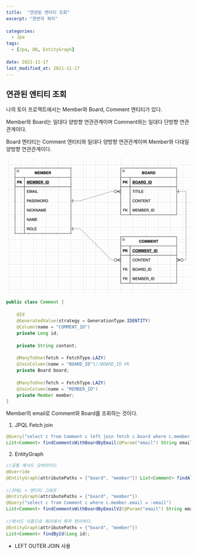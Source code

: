 ```yaml
---
title:  "연관된 엔티티 조회"
excerpt: "한번의 쿼리"

categories:
  - Jpa
tags:
  - [Jpa, DB, EntityGraph]
 
date: 2021-11-17
last_modified_at: 2021-11-17
---
```




## 연관된 엔티티 조회



나의 토이 프로젝트에서는 Member와 Board, Comment 엔티티가 있다.

Member와 Board는 일대다 양방향 연관관계이며 Comment와는 일대다 단방향 연관관계이다.

Board 엔티티는 Comment 엔티티와 일대다 양방향 연관관계이며 Member와 다대일 양방향 연관관계이다.

![image-20220119012438509](img/image-20220119012438509.png)





```java
public class Comment {

    @Id
    @GeneratedValue(strategy = GenerationType.IDENTITY)
    @Column(name = "COMMENT_ID")
    private Long id;

    private String content;

    @ManyToOne(fetch = FetchType.LAZY)
    @JoinColumn(name = "BOARD_ID")//BOARD_ID FK
    private Board board;

    @ManyToOne(fetch = FetchType.LAZY)
    @JoinColumn(name = "MEMBER_ID")
    private Member member;
}
```

Member의 email로 Comment와 Board를 조회하는 것이다.





1. JPQL Fetch join

```java
@Query("select c from Comment c left join fetch c.board where c.member.email = :email")
List<Comment> findCommentsWithBoardByEmail(@Param("email") String email);
```



2. EntityGraph

```java
//공통 메서드 오버라이드
@Override
@EntityGraph(attributePaths = {"board", "member"}) List<Comment> findAll();

//JPQL + 엔티티 그래프 
@EntityGraph(attributePaths = {"board", "member"})
@Query("select c from Comment c where c.member.email = :email")
List<Comment> findCommentsWithBoardByEmailV2(@Param("email") String email);

//메서드 이름으로 쿼리에서 특히 편리하다. 
@EntityGraph(attributePaths = {"board", "member"})
List<Comment> findById(Long id);
```

- LEFT OUTER JOIN 사용

